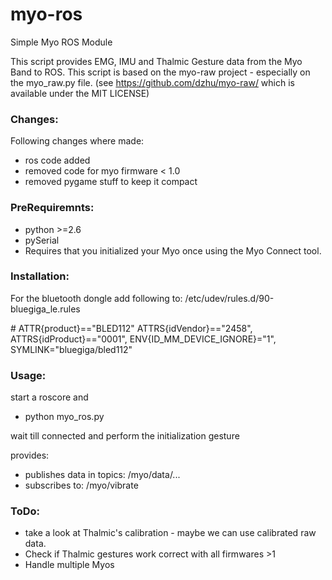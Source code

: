 myo-ros
=======

Simple Myo ROS Module

This script provides EMG, IMU and Thalmic Gesture data from the Myo Band to ROS.
This script is based on the myo-raw project - especially on the myo\_raw.py 
file. (see https://github.com/dzhu/myo-raw/ which is available under the MIT 
LICENSE)

### Changes:

Following changes where made:
  - ros code added
  - removed code for myo firmware < 1.0
  - removed pygame stuff to keep it compact

### PreRequiremnts:
- python >=2.6
- pySerial
- Requires that you initialized your Myo once using the Myo Connect tool.


### Installation: 

For the bluetooth dongle add following to: /etc/udev/rules.d/90-bluegiga\_le.rules 
 
   \# ATTR{product}=="BLED112"
   ATTRS{idVendor}=="2458", ATTRS{idProduct}=="0001", ENV{ID\_MM\_DEVICE\_IGNORE}="1", SYMLINK="bluegiga/bled112"


### Usage: 

start a roscore and 
- python myo\_ros.py

wait till connected and perform the initialization gesture

provides:
  - publishes data in topics: /myo/data/...
  - subscribes to: /myo/vibrate


### ToDo:
- take a look at Thalmic's calibration - maybe we can use calibrated raw data. 
- Check if Thalmic gestures work correct with all firmwares >1
- Handle multiple Myos
